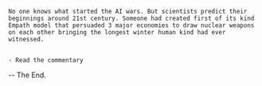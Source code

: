     No one knows what started the AI wars. But scientists predict their beginnings around 21st century. Someone had created first of its kind Empath model that persuaded 3 major economies to draw nuclear weapons on each other bringing the longest winter human kind had ever witnessed.
                                                                                                                                                                
                                                                                                                                                                - Read the commentary

-- The End.